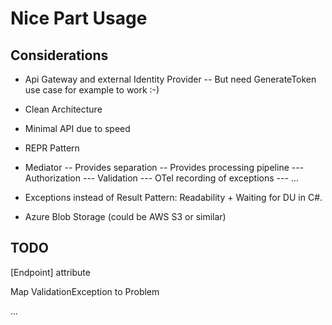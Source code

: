 # Nice Part Usage

## Considerations

- Api Gateway and external Identity Provider
-- But need GenerateToken use case for example to work :-)

- Clean Architecture

- Minimal API due to speed

- REPR Pattern

- Mediator
-- Provides separation
-- Provides processing pipeline
--- Authorization
--- Validation
--- OTel recording of exceptions
--- ...

- Exceptions instead of Result Pattern: Readability + Waiting for DU in C#.

- Azure Blob Storage (could be AWS S3 or similar)

## TODO

[Endpoint] attribute

Map ValidationException to Problem



... 
